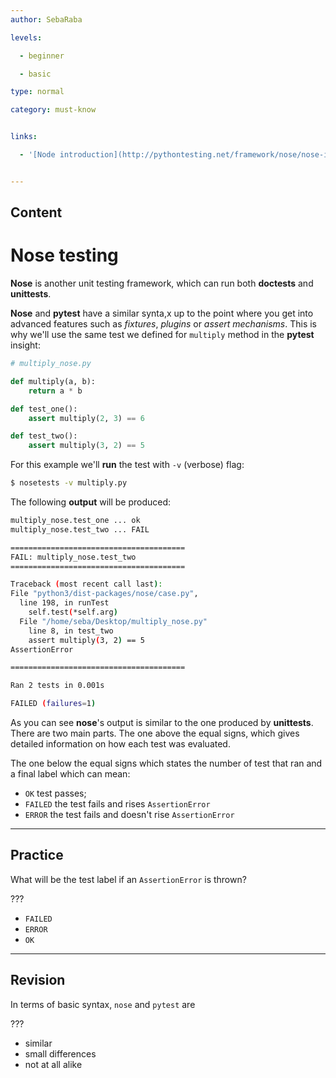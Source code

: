 ```yaml
---
author: SebaRaba

levels:

  - beginner

  - basic

type: normal

category: must-know


links:

  - '[Node introduction](http://pythontesting.net/framework/nose/nose-introduction/){website}'


---
```

## Content
# Nose testing

**Nose** is another unit testing framework, which can run both **doctests** and **unittests**.
 
**Nose** and **pytest** have a similar synta,x up to the point where you get into advanced features such as *fixtures*, *plugins* or *assert mechanisms*. This is why we'll use the same test we defined for `multiply` method in the **pytest** insight:
```python
# multiply_nose.py

def multiply(a, b):
    return a * b

def test_one():
    assert multiply(2, 3) == 6

def test_two():
    assert multiply(3, 2) == 5
```

For this example we'll **run** the test with `-v` (verbose) flag:
```bash
$ nosetests -v multiply.py
```
The following **output** will be produced:
```bash
multiply_nose.test_one ... ok
multiply_nose.test_two ... FAIL

=======================================
FAIL: multiply_nose.test_two
=======================================

Traceback (most recent call last):
File "python3/dist-packages/nose/case.py",
  line 198, in runTest
    self.test(*self.arg)
  File "/home/seba/Desktop/multiply_nose.py"
    line 8, in test_two
    assert multiply(3, 2) == 5
AssertionError

=======================================

Ran 2 tests in 0.001s

FAILED (failures=1)
```

As you can see **nose**'s output is similar to the one produced by **unittests**. There are two main parts. The one above the equal signs, which gives detailed information on how each test was evaluated.

The one below the equal signs which states the number of test that ran and a final label which can mean:
- `OK` test passes;
- `FAILED` the test fails and rises `AssertionError`
- `ERROR` the test fails and doesn't rise `AssertionError`

---
## Practice

What will be the test label if an `AssertionError` is thrown?

???


* `FAILED`
* `ERROR`
* `OK`

---
## Revision

In terms of basic syntax, `nose` and `pytest` are

???


* similar
* small differences
* not at all alike

